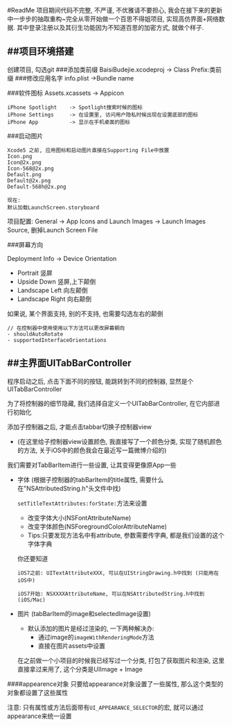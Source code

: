 #ReadMe
项目期间代码不完整, 不严谨, 不优雅请不要担心, 我会在接下来的更新中一步步的抽取重构~完全从零开始做一个百思不得姐项目, 实现高仿界面+网络数据. 其中登录注册以及其衍生功能因为不知道百思的加密方式, 就做个样子.

##项目环境搭建
---
创建项目, 勾选git
###添加类前缀
BaisiBudejie.xcodeproj -> Class Prefix:类前缀
###修改应用名字
info.plist ->Bundle name

###软件图标
 Assets.xcassets -> Appicon

```
iPhone Spotlight	-> Spotlight搜索时候的图标
iPhone Settings		-> 在设置里, 访问用户隐私时候出现在设置底部的图标
iPhone App			-> 显示在手机桌面的图标
```

###启动图片

```
Xcode5 之前, 应用图标和启动图片直接在Supporting File中放置
Icon.png
Icon@2x.png
Icon-568@2x.png
Default.png
Default@2x.png
Default-568h@2x.png

现在:
默认加载LaunchScreen.storyboard
```
项目配置: General -> App Icons and Launch Images -> Launch Images Source, 删掉Launch Screen File

###屏幕方向

Deployment Info -> Device Orientation

- Portrait 竖屏
- Upside Down 竖屏,上下颠倒
- Landscape Left 向左颠倒
- Landscape Right 向右颠倒

如果说, 某个界面支持, 别的不支持, 也需要勾选左右的颠倒

```
// 在控制器中使用使用以下方法可以更改屏幕朝向
- shouldAutoRotate
- supportedInterfaceOrientations
```

##主界面UITabBarController
---
程序启动之后, 点击下面不同的按钮, 能跳转到不同的控制器, 显然是个UITabBarController

为了将控制器的细节隐藏, 我们选择自定义一个UITabBarController, 在它内部进行初始化

添加子控制器之后, 才能点击tabbar切换子控制器view

- (在这里给子控制器view设置颜色, 我直接写了一个颜色分类, 实现了随机颜色的方法, 关于iOS中的颜色我会在最近写一篇微博介绍的)

我们需要对TabBarItem进行一些设置, 让其变得更像原App一些

- 字体 (根据子控制器的tabBarItem的title属性, 需要什么在"NSAttributedString.h"头文件中找)

	`setTitleTextAttributes:forState:`方法来设置
	- 改变字体大小(NSFontAttributeName)
	- 改变字体颜色(NSForegroundColorAttributeName)
	- Tips:只要发现方法名中有attribute, 参数需要传字典, 都是我们设置的这个字体字典

	你还要知道
	
	```
	iOS7之前: UITextAttributeXXX, 可以在UIStringDrawing.h中找到 (只能用在iOS中)
	
	iOS7开始: NSXXXXAttributeName, 可以在NSAttributedString.h中找到 (iOS/Mac)
	```
- 图片 (tabBarItem的image和selectedImage设置)
	- 默认添加的图片是经过渲染的, 一下两种解决办:
		- 通过image的`imageWithRenderingMode`方法
		- 直接在图片assets中设置
		
	在之前做一个小项目的时候我已经写过一个分类, 打包了获取图片和渲染, 这里直接拿过来用了, 这个分类是UIImage + Image
		
####appearence对象
只要给appearance对象设置了一些属性, 那么这个类型的对象都设置了这些属性

注意: 只有属性或方法后面带有`UI_APPEARANCE_SELECTOR`的宏, 就可以通过appearance来统一设置

